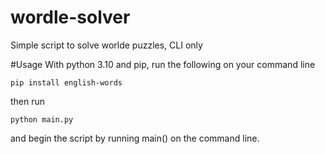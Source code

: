 # wordle-solver
Simple script to solve worlde puzzles, CLI only

#Usage
With python 3.10 and pip, run the following on your command line
```
pip install english-words
```

then run
```
python main.py
```

and begin the script by running main() on the command line.
